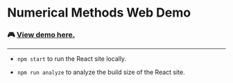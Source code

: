 # Numerical Methods Web Demo

### 🎮 [View demo here.](http://fongyoong.github.io/numerical-methods-js)

***

* `npm start` to run the React site locally.

* `npm run analyze` to analyze the build size of the React site.